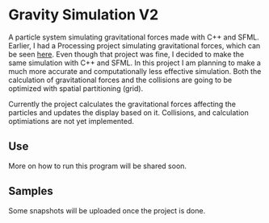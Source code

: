 # Gravity Simulation V2
A particle system simulating gravitational forces made with C++ and SFML. Earlier, I had a Processing project simulating gravitational forces, which can be seen [here](https://github.com/balintjanik/gravity_simulation). Even though that project was fine, I decided to make the same simulation with C++ and SFML. In this project I am planning to make a much more accurate and computationally less effective simulation. Both the calculation of gravitational forces and the collisions are going to be optimized with spatial partitioning (grid).

Currently the project calculates the gravitational forces affecting the particles and updates the display based on it. Collisions, and calculation optimiations are not yet implemented.

## Use
More on how to run this program will be shared soon.

## Samples
Some snapshots will be uploaded once the project is done.
